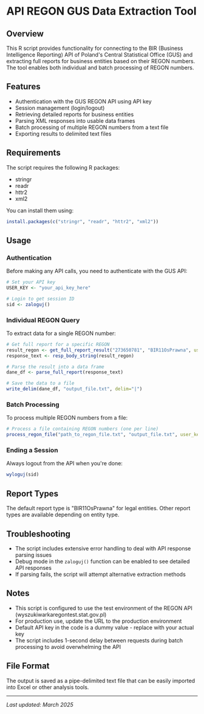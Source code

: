 # API REGON GUS Data Extraction Tool

## Overview
This R script provides functionality for connecting to the BIR (Business Intelligence Reporting) API of Poland's Central Statistical Office (GUS) and extracting full reports for business entities based on their REGON numbers. The tool enables both individual and batch processing of REGON numbers.

## Features
- Authentication with the GUS REGON API using API key
- Session management (login/logout)
- Retrieving detailed reports for business entities
- Parsing XML responses into usable data frames
- Batch processing of multiple REGON numbers from a text file
- Exporting results to delimited text files

## Requirements
The script requires the following R packages:
- stringr
- readr
- httr2
- xml2

You can install them using:
```R
install.packages(c("stringr", "readr", "httr2", "xml2"))
```

## Usage

### Authentication
Before making any API calls, you need to authenticate with the GUS API:
```R
# Set your API key
USER_KEY <- "your_api_key_here"

# Login to get session ID
sid <- zaloguj()
```

### Individual REGON Query
To extract data for a single REGON number:
```R
# Get full report for a specific REGON
result_regon <- get_full_report_result("273650781", "BIR11OsPrawna", user_key = USER_KEY, sid = sid)
response_text <- resp_body_string(result_regon)

# Parse the result into a data frame
dane_df <- parse_full_report(response_text)

# Save the data to a file
write_delim(dane_df, "output_file.txt", delim="|")
```

### Batch Processing
To process multiple REGON numbers from a file:
```R
# Process a file containing REGON numbers (one per line)
process_regon_file("path_to_regon_file.txt", "output_file.txt", user_key = USER_KEY, sid = sid)
```

### Ending a Session
Always logout from the API when you're done:
```R
wyloguj(sid)
```

## Report Types
The default report type is "BIR11OsPrawna" for legal entities. Other report types are available depending on entity type.

## Troubleshooting
- The script includes extensive error handling to deal with API response parsing issues
- Debug mode in the `zaloguj()` function can be enabled to see detailed API responses
- If parsing fails, the script will attempt alternative extraction methods

## Notes
- This script is configured to use the test environment of the REGON API (wyszukiwarkaregontest.stat.gov.pl)
- For production use, update the URL to the production environment
- Default API key in the code is a dummy value - replace with your actual key
- The script includes 1-second delay between requests during batch processing to avoid overwhelming the API

## File Format
The output is saved as a pipe-delimited text file that can be easily imported into Excel or other analysis tools.

---
*Last updated: March 2025*
